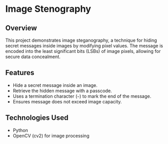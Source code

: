 # Image Stenography
## Overview
This project demonstrates image steganography, a technique for hiding secret messages inside images by modifying pixel values. The message is encoded into the least significant bits (LSBs) of image pixels, allowing for secure data concealment.

## Features
- Hide a secret message inside an image.
- Retrieve the hidden message with a passcode.
- Uses a termination character (`~`) to mark the end of the message.
- Ensures message does not exceed image capacity.

## Technologies Used
- Python
- OpenCV (cv2) for image processing
